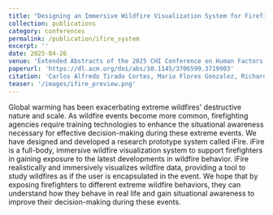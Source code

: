 ```yaml
---
title: "Designing an Immersive Wildfire Visualization System for Firefighters"
collection: publications
category: conferences
permalink: /publication/ifire_system
excerpt: ''
date: 2025-04-26
venue: 'Extended Abstracts of the 2025 CHI Conference on Human Factors in Computing Systems'
paperurl: 'https://dl.acm.org/doi/abs/10.1145/3706599.3719903'
citation: 'Carlos Alfredo Tirado Cortes, Mario Flores Gonzalez, Richard J. Hurley, and Dennis Del Favero. 2025. Designing an Immersive Wildfire Visualization System for Firefighters. In Proceedings of the Extended Abstracts of the CHI Conference on Human Factors in Computing Systems (CHI EA 25). Association for Computing Machinery, New York, NY, USA, Article 183, 1–10. https://doi.org/10.1145/3706599.3719903'
teaser: '/images/ifire_preview.png'
---
```


Global warming has been exacerbating extreme wildfires' destructive nature and scale. As wildfire events become more common, firefighting agencies require training technologies to enhance the situational awareness necessary for effective decision-making during these extreme events. We have designed and developed a research prototype system called iFire. iFire is a full-body, immersive wildfire visualization system to support firefighters in gaining exposure to the latest developments in wildfire behavior. iFire realistically and immersively visualizes wildfire data, providing a tool to study wildfires as if the user is encapsulated in the event. We hope that by exposing firefighters to different extreme wildfire behaviors, they can understand how they behave in real life and gain situational awareness to improve their decision-making during these events.
